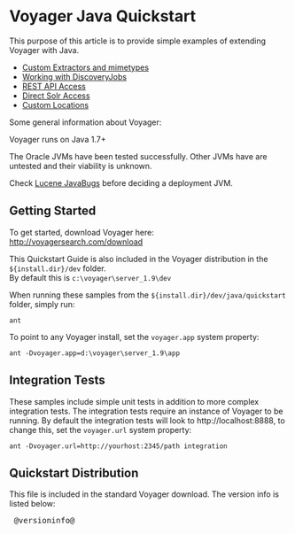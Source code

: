 Voyager Java Quickstart
========================

This purpose of this article is to provide simple examples of extending Voyager with Java.

 * [Custom Extractors and mimetypes](docs/extractors.md)
 * [Working with DiscoveryJobs](docs/discoveryjob.md)
 * [REST API Access](docs/rest.md)
 * [Direct Solr Access](docs/solr.md)
 * [Custom Locations](docs/locations.md)

Some general information about Voyager:

Voyager runs on Java 1.7+

The Oracle JVMs have been tested successfully. Other JVMs have are untested and their viability is unknown. 

Check [Lucene JavaBugs](http://wiki.apache.org/lucene-java/JavaBugs) before deciding a deployment JVM.


Getting Started
---------------

To get started, download Voyager here: http://voyagersearch.com/download

This Quickstart Guide is also included in the Voyager distribution in the <code>${install.dir}/dev</code> folder.  
By default this is <code>c:\voyager\server_1.9\dev</code>

When running these samples from the <code>${install.dir}/dev/java/quickstart</code> folder, simply run:

    ant

To point to any Voyager install, set the `voyager.app` system property:

    ant -Dvoyager.app=d:\voyager\server_1.9\app 


Integration Tests
-----------------

These samples include simple unit tests in addition to more complex integration tests.  The integration 
tests require an instance of Voyager to be running.  By default the integration tests will look to http://localhost:8888, 
to change this, set the `voyager.url` system property:

    ant -Dvoyager.url=http://yourhost:2345/path integration




Quickstart Distribution
-----------------------
This file is included in the standard Voyager download.  The version info is listed below:
<pre>
 @versioninfo@
</pre>















